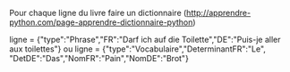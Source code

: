 Pour chaque ligne du livre faire un dictionnaire (http://apprendre-python.com/page-apprendre-dictionnaire-python)

ligne = {"type":"Phrase","FR":"Darf ich auf die Toilette","DE":"Puis-je aller aux toilettes"}
ou
ligne = {"type":"Vocabulaire","DeterminantFR":"Le", "DetDE":"Das","NomFR":"Pain","NomDE":"Brot"}